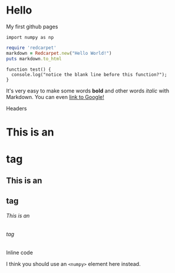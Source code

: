 # Hello
My first github pages
```
import numpy as np
```
```ruby
require 'redcarpet'
markdown = Redcarpet.new("Hello World!")
puts markdown.to_html
```
```
function test() {
  console.log("notice the blank line before this function?");
}
```
It's very easy to make some words **bold** and other words *italic* with Markdown. You can even [link to Google!](http://google.com)

Headers

# This is an <h1> tag
## This is an <h2> tag
###### This is an <h6> tag
Inline code

I think you should use an
`<numpy>` element here instead.
